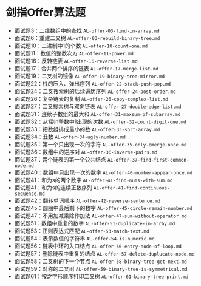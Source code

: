# 剑指Offer算法题

- 面试题3：二维数组中的查找		`AL-offer-03-find-in-array.md`
- 面试题6：重建二叉树	`AL-offer-03-rebuild-binary-tree.md`
- 面试题10：二进制中1的个数	`AL-offer-10-count-one.md`
- 面试题11：数值的整数次方		`AL-offer-11-power.md`
- 面试题16：反转链表	`AL-offer-16-reverse-list.md`
- 面试题17：合并两个排序的链表	`AL-offer-17-merge-list.md`
- 面试题19：二叉树的镜像	`AL-offer-19-binary-tree-mirror.md`
- 面试题22：栈的压入、弹出序列	`AL-offer-22-stack-push-pop.md`
- 面试题24：二叉搜索树的后续遍历序列	`AL-offer-24-post-order.md`
- 面试题26：复杂链表的复制	`AL-offer-26-copy-complex-list.md`
- 面试题27：二叉搜索树与双向链表	`AL-offer-27-double-edge-list.md`
- 面试题31：连续子数组的最大和	`AL-offer-31-maxsum-of-subarray.md`
- 面试题32：从1到n整数中1出现的次数	`AL-offer-32-count-digit-one.md`
- 面试题33：把数组排成最小的数	`AL-offer-33-sort-array.md`
- 面试题34：丑数	`AL-offer-34-ugly-number.md`
- 面试题35：第一个只出现一次的字符	`AL-offer-35-only-emerge-once.md`
- 面试题36：数组中的逆序对	`AL-offer-36-inverse-pairs.md`
- 面试题37：两个链表的第一个公共结点	`AL-offer-37-find-first-common-node.md`
- 面试题40：数组中只出现一次的数字	`AL-offer-40-number-appear-once.md`
- 面试题41：和为s的两个数字	`AL-offer-41-find-nums-with-sum.md`
- 面试题41：和为s的连续正数序列	`AL-offer-41-find-continuous-sequence.md`
- 面试题42：翻转单词顺序	`AL-offer-42-reverse-sentence.md`
- 面试题45：圆圈中最后剩下的数字	`AL-offer-45-circle-remain-number.md`
- 面试题47：不用加减乘除作加法	`AL-offer-47-sum-without-operator.md`
- 面试题51：数组中重复的数字	`AL-offer-51-duplicate-in-array.md`
- 面试题53：正则表达式匹配	`AL-offer-53-match-text.md`
- 面试题54：表示数值的字符串	`AL-offer-54-is-numeric.md`
- 面试题56：链表中环的入口结点	`AL-offer-56-entry-node-of-loop.md`
- 面试题57：删除链表中重复的结点	`AL-offer-57-delete-duplucate-node.md`
- 面试题58：二叉树的下一个节点	`AL-offer-58-binary-tree-get-next.md`
- 面试题59：对称的二叉树	`AL-offer-59-binary-tree-is-symmetrical.md`
- 面试题61：按之字形顺序打印二叉树	`AL-offer-61-binary-tree-print.md`